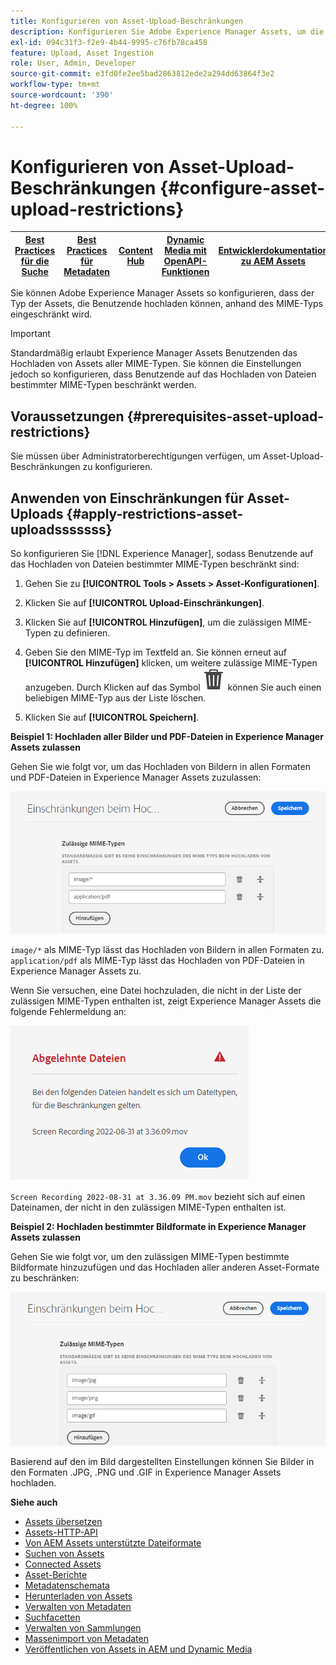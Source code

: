 ```yaml
---
title: Konfigurieren von Asset-Upload-Beschränkungen
description: Konfigurieren Sie Adobe Experience Manager Assets, um die Art der Assets zu beschränken, die Benutzende basierend auf dem MIME-Typ hochladen können. Dadurch wird verhindert, dass versehentlich Dateien in unerwünschten Formaten oder böswillige Dateien hochgeladen werden.
exl-id: 094c31f3-f2e9-4b44-9995-c76fb78ca458
feature: Upload, Asset Ingestion
role: User, Admin, Developer
source-git-commit: e3fd0fe2ee5bad2863812ede2a294dd63864f3e2
workflow-type: tm+mt
source-wordcount: '390'
ht-degree: 100%

---
```


# Konfigurieren von Asset-Upload-Beschränkungen {#configure-asset-upload-restrictions}

| [Best Practices für die Suche](/help/assets/search-best-practices.md) | [Best Practices für Metadaten](/help/assets/metadata-best-practices.md) | [Content Hub](/help/assets/product-overview.md) | [Dynamic Media mit OpenAPI-Funktionen](/help/assets/dynamic-media-open-apis-overview.md) | [Entwicklerdokumentation zu AEM Assets](https://developer.adobe.com/experience-cloud/experience-manager-apis/) |
| ------------- | --------------------------- |---------|----|-----|

Sie können Adobe Experience Manager Assets so konfigurieren, dass der Typ der Assets, die Benutzende hochladen können, anhand des MIME-Typs eingeschränkt wird.

>[!IMPORTANT]
>
>Standardmäßig erlaubt Experience Manager Assets Benutzenden das Hochladen von Assets aller MIME-Typen. Sie können die Einstellungen jedoch so konfigurieren, dass Benutzende auf das Hochladen von Dateien bestimmter MIME-Typen beschränkt werden.

## Voraussetzungen {#prerequisites-asset-upload-restrictions}

Sie müssen über Administratorberechtigungen verfügen, um Asset-Upload-Beschränkungen zu konfigurieren.

## Anwenden von Einschränkungen für Asset-Uploads {#apply-restrictions-asset-uploadsssssss}

So konfigurieren Sie [!DNL Experience Manager], sodass Benutzende auf das Hochladen von Dateien bestimmter MIME-Typen beschränkt sind:

1. Gehen Sie zu **[!UICONTROL Tools > Assets > Asset-Konfigurationen]**.

1. Klicken Sie auf **[!UICONTROL Upload-Einschränkungen]**.

1. Klicken Sie auf **[!UICONTROL Hinzufügen]**, um die zulässigen MIME-Typen zu definieren.

1. Geben Sie den MIME-Typ im Textfeld an. Sie können erneut auf **[!UICONTROL Hinzufügen]** klicken, um weitere zulässige MIME-Typen anzugeben. Durch Klicken auf das Symbol ![Löschen](assets/delete-icon.svg) können Sie auch einen beliebigen MIME-Typ aus der Liste löschen.

1. Klicken Sie auf **[!UICONTROL Speichern]**.

**Beispiel 1: Hochladen aller Bilder und PDF-Dateien in Experience Manager Assets zulassen**

Gehen Sie wie folgt vor, um das Hochladen von Bildern in allen Formaten und PDF-Dateien in Experience Manager Assets zuzulassen:

![Einschränkungen beim Hochladen von Assets](assets/asset-upload-restrictions.png)

`image/*` als MIME-Typ lässt das Hochladen von Bildern in allen Formaten zu. `application/pdf` als MIME-Typ lässt das Hochladen von PDF-Dateien in Experience Manager Assets zu.

Wenn Sie versuchen, eine Datei hochzuladen, die nicht in der Liste der zulässigen MIME-Typen enthalten ist, zeigt Experience Manager Assets die folgende Fehlermeldung an:

![Eingeschränkte Dateien](assets/asset-upload-restricted-files.png)

`Screen Recording 2022-08-31 at 3.36.09 PM.mov` bezieht sich auf einen Dateinamen, der nicht in den zulässigen MIME-Typen enthalten ist.

**Beispiel 2: Hochladen bestimmter Bildformate in Experience Manager Assets zulassen**

Gehen Sie wie folgt vor, um den zulässigen MIME-Typen bestimmte Bildformate hinzuzufügen und das Hochladen aller anderen Asset-Formate zu beschränken:

![Asset-Einschränkungen](assets/asset-restrictions.png)

Basierend auf den im Bild dargestellten Einstellungen können Sie Bilder in den Formaten .JPG, .PNG und .GIF in Experience Manager Assets hochladen.

**Siehe auch**

* [Assets übersetzen](translate-assets.md)
* [Assets-HTTP-API](mac-api-assets.md)
* [Von AEM Assets unterstützte Dateiformate](file-format-support.md)
* [Suchen von Assets](search-assets.md)
* [Connected Assets](use-assets-across-connected-assets-instances.md)
* [Asset-Berichte](asset-reports.md)
* [Metadatenschemata](metadata-schemas.md)
* [Herunterladen von Assets](download-assets-from-aem.md)
* [Verwalten von Metadaten](manage-metadata.md)
* [Suchfacetten](search-facets.md)
* [Verwalten von Sammlungen](manage-collections.md)
* [Massenimport von Metadaten](metadata-import-export.md)
* [Veröffentlichen von Assets in AEM und Dynamic Media](/help/assets/publish-assets-to-aem-and-dm.md)
